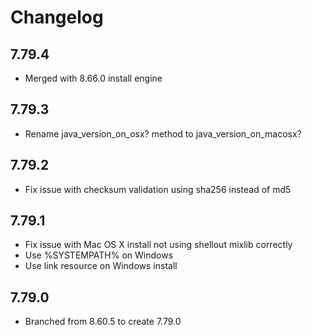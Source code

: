 # Changelog

## 7.79.4

- Merged with 8.66.0 install engine

## 7.79.3

- Rename java_version_on_osx? method to java_version_on_macosx?

## 7.79.2

- Fix issue with checksum validation using sha256 instead of md5

## 7.79.1

- Fix issue with Mac OS X install not using shellout mixlib correctly
- Use %SYSTEMPATH% on Windows 
- Use link resource on Windows install

## 7.79.0

- Branched from 8.60.5 to create 7.79.0
